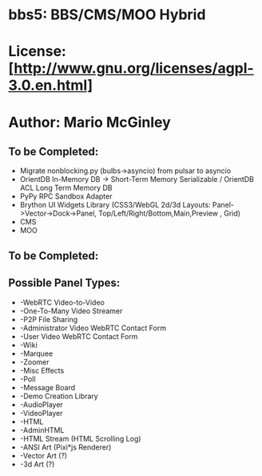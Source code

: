 # bbs5: BBS/CMS/MOO Hybrid
# License: [http://www.gnu.org/licenses/agpl-3.0.en.html]
# Author: Mario McGinley
## To be Completed:
* Migrate nonblocking.py (bulbs->asyncio) from pulsar to asyncio
* OrientDB In-Memory DB -> Short-Term Memory Serializable / OrientDB ACL Long Term Memory DB
* PyPy RPC Sandbox Adapter
* Brython UI Widgets Library (CSS3/WebGL 2d/3d Layouts: Panel->Vector->Dock->Panel, Top/Left/Right/Bottom,Main,Preview , Grid)
* CMS
* MOO

## To be Completed:

## Possible Panel Types:
* -WebRTC Video-to-Video
* -One-To-Many Video Streamer
* -P2P File Sharing
* -Administrator Video WebRTC Contact Form
* -User Video WebRTC Contact Form
* -Wiki
* -Marquee
* -Zoomer
* -Misc Effects
* -Poll
* -Message Board
* -Demo Creation Library
* -AudioPlayer
* -VideoPlayer
* -HTML
* -AdminHTML
* -HTML Stream (HTML Scrolling Log)
* -ANSI Art (Pixi*js Renderer)
* -Vector Art (?)
* -3d Art (?)
